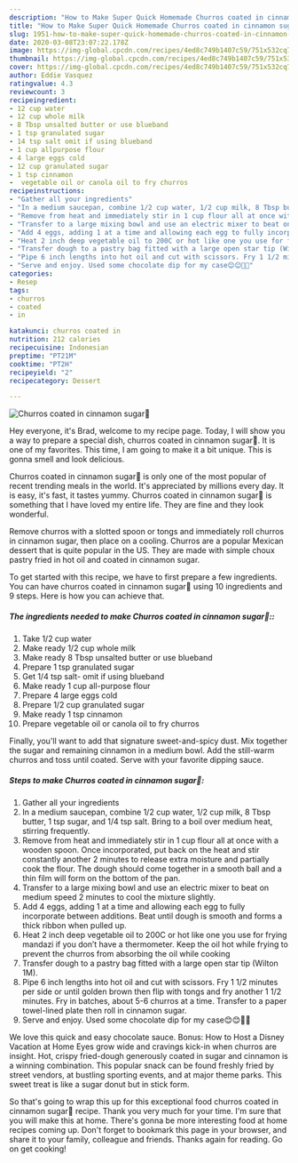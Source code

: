 ```yaml
---
description: "How to Make Super Quick Homemade Churros coated in cinnamon sugar🤤"
title: "How to Make Super Quick Homemade Churros coated in cinnamon sugar🤤"
slug: 1951-how-to-make-super-quick-homemade-churros-coated-in-cinnamon-sugar
date: 2020-03-08T23:07:22.178Z
image: https://img-global.cpcdn.com/recipes/4ed8c749b1407c59/751x532cq70/churros-coated-in-cinnamon-sugar🤤-recipe-main-photo.jpg
thumbnail: https://img-global.cpcdn.com/recipes/4ed8c749b1407c59/751x532cq70/churros-coated-in-cinnamon-sugar🤤-recipe-main-photo.jpg
cover: https://img-global.cpcdn.com/recipes/4ed8c749b1407c59/751x532cq70/churros-coated-in-cinnamon-sugar🤤-recipe-main-photo.jpg
author: Eddie Vasquez
ratingvalue: 4.3
reviewcount: 3
recipeingredient:
- 12 cup water
- 12 cup whole milk
- 8 Tbsp unsalted butter or use blueband
- 1 tsp granulated sugar
- 14 tsp salt omit if using blueband
- 1 cup allpurpose flour
- 4 large eggs cold
- 12 cup granulated sugar
- 1 tsp cinnamon
-  vegetable oil or canola oil to fry churros
recipeinstructions:
- "Gather all your ingredients"
- "In a medium saucepan, combine 1/2 cup water, 1/2 cup milk, 8 Tbsp butter, 1 tsp sugar, and 1/4 tsp salt. Bring to a boil over medium heat, stirring frequently."
- "Remove from heat and immediately stir in 1 cup flour all at once with a wooden spoon. Once incorporated, put back on the heat and stir constantly another 2 minutes to release extra moisture and partially cook the flour. The dough should come together in a smooth ball and a thin film will form on the bottom of the pan."
- "Transfer to a large mixing bowl and use an electric mixer to beat on medium speed 2 minutes to cool the mixture slightly."
- "Add 4 eggs, adding 1 at a time and allowing each egg to fully incorporate between additions. Beat until dough is smooth and forms a thick ribbon when pulled up."
- "Heat 2 inch deep vegetable oil to 200C or hot like one you use for frying mandazi if you don’t have a thermometer. Keep the oil hot while frying to prevent the churros from absorbing the oil while cooking"
- "Transfer dough to a pastry bag fitted with a large open star tip (Wilton 1M)."
- "Pipe 6 inch lengths into hot oil and cut with scissors. Fry 1 1/2 minutes per side or until golden brown then flip with tongs and fry another 1 1/2 minutes. Fry in batches, about 5-6 churros at a time. Transfer to a paper towel-lined plate then roll in cinnamon sugar."
- "Serve and enjoy. Used some chocolate dip for my case😊😊🤤🤤"
categories:
- Resep
tags:
- churros
- coated
- in

katakunci: churros coated in
nutrition: 212 calories
recipecuisine: Indonesian
preptime: "PT21M"
cooktime: "PT2H"
recipeyield: "2"
recipecategory: Dessert

---
```



![Churros coated in cinnamon sugar🤤](https://img-global.cpcdn.com/recipes/4ed8c749b1407c59/751x532cq70/churros-coated-in-cinnamon-sugar🤤-recipe-main-photo.jpg)

Hey everyone, it's Brad, welcome to my recipe page. Today, I will show you a way to prepare a special dish, churros coated in cinnamon sugar🤤. It is one of my favorites. This time, I am going to make it a bit unique. This is gonna smell and look delicious.

Churros coated in cinnamon sugar🤤 is only one of the most popular of recent trending meals in the world. It's appreciated by millions every day. It is easy, it's fast, it tastes yummy. Churros coated in cinnamon sugar🤤 is something that I have loved my entire life. They are fine and they look wonderful.

Remove churros with a slotted spoon or tongs and immediately roll churros in cinnamon sugar, then place on a cooling. Churros are a popular Mexican dessert that is quite popular in the US. They are made with simple choux pastry fried in hot oil and coated in cinnamon sugar.


To get started with this recipe, we have to first prepare a few ingredients. You can have churros coated in cinnamon sugar🤤 using 10 ingredients and 9 steps. Here is how you can achieve that.

##### The ingredients needed to make Churros coated in cinnamon sugar🤤::

1. Take 1/2 cup water
1. Make ready 1/2 cup whole milk
1. Make ready 8 Tbsp unsalted butter or use blueband
1. Prepare 1 tsp granulated sugar
1. Get 1/4 tsp salt- omit if using blueband
1. Make ready 1 cup all-purpose flour
1. Prepare 4 large eggs cold
1. Prepare 1/2 cup granulated sugar
1. Make ready 1 tsp cinnamon
1. Prepare  vegetable oil or canola oil to fry churros


Finally, you&#39;ll want to add that signature sweet-and-spicy dust. Mix together the sugar and remaining cinnamon in a medium bowl. Add the still-warm churros and toss until coated. Serve with your favorite dipping sauce. 

##### Steps to make Churros coated in cinnamon sugar🤤:

1. Gather all your ingredients
1. In a medium saucepan, combine 1/2 cup water, 1/2 cup milk, 8 Tbsp butter, 1 tsp sugar, and 1/4 tsp salt. Bring to a boil over medium heat, stirring frequently.
1. Remove from heat and immediately stir in 1 cup flour all at once with a wooden spoon. Once incorporated, put back on the heat and stir constantly another 2 minutes to release extra moisture and partially cook the flour. The dough should come together in a smooth ball and a thin film will form on the bottom of the pan.
1. Transfer to a large mixing bowl and use an electric mixer to beat on medium speed 2 minutes to cool the mixture slightly.
1. Add 4 eggs, adding 1 at a time and allowing each egg to fully incorporate between additions. Beat until dough is smooth and forms a thick ribbon when pulled up.
1. Heat 2 inch deep vegetable oil to 200C or hot like one you use for frying mandazi if you don’t have a thermometer. Keep the oil hot while frying to prevent the churros from absorbing the oil while cooking
1. Transfer dough to a pastry bag fitted with a large open star tip (Wilton 1M).
1. Pipe 6 inch lengths into hot oil and cut with scissors. Fry 1 1/2 minutes per side or until golden brown then flip with tongs and fry another 1 1/2 minutes. Fry in batches, about 5-6 churros at a time. Transfer to a paper towel-lined plate then roll in cinnamon sugar.
1. Serve and enjoy. Used some chocolate dip for my case😊😊🤤🤤


We love this quick and easy chocolate sauce. Bonus: How to Host a Disney Vacation at Home Eyes grow wide and cravings kick-in when churros are insight. Hot, crispy fried-dough generously coated in sugar and cinnamon is a winning combination. This popular snack can be found freshly fried by street vendors, at bustling sporting events, and at major theme parks. This sweet treat is like a sugar donut but in stick form. 

So that's going to wrap this up for this exceptional food churros coated in cinnamon sugar🤤 recipe. Thank you very much for your time. I'm sure that you will make this at home. There's gonna be more interesting food at home recipes coming up. Don't forget to bookmark this page in your browser, and share it to your family, colleague and friends. Thanks again for reading. Go on get cooking!
